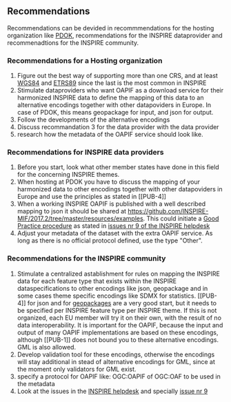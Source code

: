 ## Recommendations

Recommendations can be devided in recommmendations for the hosting organization like [PDOK](https://www.pdok.nl), recommendations for the INSPIRE dataprovider and recommenadtions for the INSPIRE community.

### Recommendations for a Hosting organization

1. Figure out the best way of supporting more than one CRS, and at least [WGS84](https://epsg.io/4326) and [ETRS89](https://epsg.io/4258) since the last is the most common in INSPIRE
2. Stimulate dataproviders who want OAPIF as a download service for their harmonized INSPIRE data to define the mapping of this data to an alternative encodings together with other datapoviders in Europe. In case of PDOK, this means geopackage for input, and json for output.
3. Follow the developments of the alternative encodings
4. Discuss recommandation 3 for the data provider with the data provider
5. research how the metadata of the OAPIF service should look like. 

### Recommendations for INSPIRE data providers

1. Before you start, look what other member states have done in this field for the concerning INSPIRE themes.
2. When hosting at PDOK you have to discuss the mapping of your harmonized data to other encodings together with other datapoviders in Europe and use the principles as stated in [[PUB-4]]
3. When a working INSPIRE OAPIF is published with a well described mapping to json it should be shared at https://github.com/INSPIRE-MIF/2017.2/tree/master/resources/examples. 
This could initiate a [Good Practice procedure](https://inspire.ec.europa.eu/portfolio/good-practice-library) as stated in [issues nr 9 of the INSPIRE helpdesk](https://github.com/INSPIRE-MIF/helpdesk/issues/9) 
4. Adjust your metadata of the dataset with the extra OAPIF service. As long as there is no official protocol defined, use the type "Other". 

### Recommendations for the INSPIRE community

1. Stimulate a centralized astablishment for rules on mapping the INSPIRE data for each feature type that exists within the INSPIRE dataspecifications to other encodings like json, geopackage and in some cases theme specific encodings like SDMX for statistics. 
[[PUB-4]] for json and for [geopackages](https://github.com/INSPIRE-MIF/gp-geopackage-encodings) are a very good start, but it needs to be specified per INSPIRE feature type per INSPIRE theme.
If this is not organized, each EU member will try it on their own, with the result of no data interoperability. It is important for the OAPIF, because the input and output of many OAPIF implementations are based on these encodings, although [[PUB-1]] does not bound you to these alternative encodings. GML is also allowed. 
2. Develop validation tool for these encodings, otherwise the encodings will stay additional in stead of alternative encodings for GML, since at the moment only validators for GML exist.
3. specify a protocol for OAPIF like: OGC:OAPIF of OGC:OAF to be used in the metadata
4. Look at the issues in the [INSPIRE helpdesk](https://github.com/INSPIRE-MIF/helpdesk) and specially [issue nr 9](https://github.com/INSPIRE-MIF/helpdesk/issues/9)